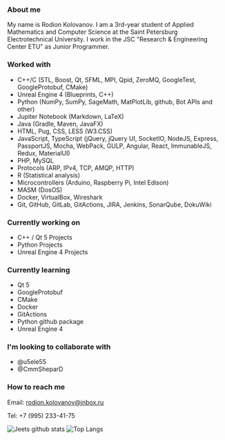 ### About me

My name is Rodion Kolovanov. I am a 3rd-year student of Applied Mathematics and Computer Science at the Saint Petersburg Electrotechnical University. I work in the JSC "Research & Engineering Center ETU" as Junior Programmer.

### Worked with

- С++/C (STL, Boost, Qt, SFML, MPI, Qpid, ZeroMQ, GoogleTest, GoogleProtobuf, CMake)
- Unreal Engine 4 (Blueprints, C++)
- Python (NumPy, SumPy, SageMath, MatPlotLib, github, Bot APIs and other)
- Jupiter Notebook (Markdown, LaTeX)
- Java (Gradle, Maven, JavaFX)
- HTML, Pug, CSS, LESS (W3.CSS)
- JavaScript, TypeScript (jQuery, jQuery UI, SocketIO, NodeJS, Express, PassportJS, Mocha, WebPack, GULP, Angular, React, ImmunableJS, Redux, MaterialUI)
- PHP, MySQL
- Protocols (ARP, IPv4, TCP, AMQP, HTTP)
- R (Statistical analysis)
- Microcontrollers (Arduino, Raspberry Pi, Intel Edison)
- MASM (DosOS)
- Docker, VirtualBox, Wireshark
- Git, GitHub, GitLab, GitActions, JIRA, Jenkins, SonarQube, DokuWiki

### Currently working on

- C++ / Qt 5 Projects
- Python Projects
- Unreal Engine 4 Projects

### Currently learning

- Qt 5
- GoogleProtobuf
- CMake
- Docker
- GitActions
- Python github package
- Unreal Engine 4

### I'm looking to collaborate with

- @u5ele55
- @CmmSheparD

### How to reach me

Email: rodion.kolovanov@inbox.ru

Tel: +7 (995) 233-41-75

![Jeets github stats](https://github-readme-stats.vercel.app/api?username=rkolovanov&show_icons=true&hide_border=true&theme=github_dark)
![Top Langs](https://github-readme-stats.vercel.app/api/top-langs/?username=rkolovanov&theme=github_dark)

